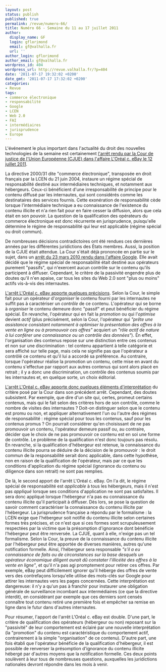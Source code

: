 ```yaml
---
layout: post
status: publish
published: true
permalink: /revue/numero-66/
title: Numéro 66 - Semaine du 11 au 17 juillet 2011
author:
  display_name: GF
  login: gflorimond
  email: gf@valhalla.fr
  url: ''
author_login: gflorimond
author_email: gf@valhalla.fr
wordpress_id: 404
wordpress_url: http://revue.valhalla.fr/?p=404
date: '2011-07-17 19:32:02 +0200'
date_gmt: '2011-07-17 17:32:02 +0200'
categories:
- Revue
tags:
- commerce électronique
- responsabilité
- Google
- LCEN
- Web 2.0
- FAI
- intermédiaires
- jurisprudence
- Europe
---
```

<p>
L'événement le plus important dans l'actualité du droit des nouvelles technologies de la semaine est certainement <a href="http://legalis.net/spip.php?page=jurisprudence-decision&id_article=3205">l'arrêt rendu par la Cour de justice de l'Union Européenne (CJUE) dans l'affaire L'Oréal c. eBay le 12 juillet 2011</a>.</p>
<p>La directive 2000/31 dite "commerce électronique", transposée en droit français par la LCEN du 21 juin 2004, instaure un régime spécial de responsabilité destiné aux intermédiaires techniques, et notamment aux hébergeurs. Ceux-ci bénéficient d'une irresponsabilité de principe pour le contenu diffusé par les internautes, qui sont considérés comme les destinataires des services fournis. Cette exonération de responsabilité cède lorsque l'intermédiaire technique a eu connaissance de l'existence du contenu illicite et n'a rien fait pour en faire cesser la diffusion, alors que cela était en son pouvoir. La question de la qualification des opérateurs du commerce électronique est donc récurrente en jurisprudence, puisqu'elle détermine le régime de responsabilité qui leur est applicable (régime spécial ou droit commun).</p>
<p>De nombreuses décisions contradictoires ont été rendues ces dernières années par les différentes juridictions des États membres. Aussi, la position de la CJUE était attendue. La Cour s'était déjà prononcée en partie sur le sujet, dans un <a href="http://www.legalis.net/?page=jurisprudence-decision&id_article=2882">arrêt du 23 mars 2010 rendu dans l'affaire Google</a>. Elle avait décidé que le régime spécial de responsabilité était destiné aux opérateurs purement "passifs", qui n'exercent aucun contrôle sur le contenu qu'ils participent à diffuser. Cependant, le critère de la passivité engendre plus de doutes qu'il n'en apaise, car tous les sites du Web 2.0 sont "plus ou moins" actifs vis-à-vis des internautes.</p>
<p><a href="http://www.pcinpact.com/actu/news/64602-cjue-statut-<br />
intermediaire-technique-lcen.htm">L'arrêt L'Oréal c. eBay apporte quelques précisions</a>. Selon la Cour, le simple fait pour un opérateur d'<i>organiser</i> le contenu fourni par les internautes ne suffit pas à caractériser un <i>contrôle</i> de ce contenu. L'opérateur qui se borne à <i>organiser</i> le contenu demeure donc "passif" et peut bénéficier du régime spécial. En revanche, l'opérateur qui en fait la <i>promotion</i> ou qui l'<i>optimise</i> devient <i>actif</i> (plus précisément, selon la Cour, l'opérateur qui <i>"prête une assistance consistant notamment à optimiser la présentation des offres à la vente en ligne ou à promouvoir ces offres"</i> acquiert un <i>"rôle actif de nature à lui conférer une connaissance ou un contrôle des données"</i>). En effet, l'organisation des contenus repose sur une distinction entre ces contenus et non sur une discrimination : tel contenu appartient à telle catégorie et sera affiché sur telle page, mais cela ne signifie pas que l'opérateur a contrôlé ce contenu et qu'il lui a accordé sa préférence. Au contraire, lorsque l'opérateur réalise la promotion un contenu, cette mise en avant du contenu s'effectue par rapport aux autres contenus qui sont alors placé en retrait ; il y a donc une discrimination, un contrôle des contenus soumis par les internautes et, en quelque sorte, un choix éditorial. </p>
<p><a href="http://www.numerama.com/magazine/19324-vente-de-biens-contrefaits-ebay-peut-etre-tenu-<br />
responsable.html">L'arrêt L'Oréal c. eBay apporte donc quelques éléments d'interprétation</a> du critère posé par la Cour dans son précédent arrêt. Cependant, des doutes subsistent. Par exemple, que dire d'un site qui, certes, promeut certains contenus, mais qui le fait selon des critères hors de son contrôle, comme le nombre de visites des internautes ? Doit-on distinguer selon que le contenu est promu ou non, et appliquer alternativement l'un ou l'autre des régimes de responsabilité : régime spécial pour tous les contenus, sauf pour les contenus promus ? On pourrait considérer qu'en choisissant de ne pas promouvoir un contenu, l'opérateur demeure passif ou, au contraire, décider que le choix de ne pas promouvoir ce contenu est en soi une forme de contrôle. Le problème de la qualification n'est donc toujours pas résolu. En revanche, si la qualification d'hébergeur est retenue, la connaissance du contenu illicite pourra se déduire de la décision de le promouvoir : le droit commun de la responsabilité serait donc applicable, dans cette hypothèse, non en raison de la qualification de l'opérateur, mais par ce que les conditions d'application du régime spécial (ignorance du contenu ou diligence dans son retrait) ne sont pas remplies.</p>
<p>De là, le second apport de l'arrêt L'Oréal c. eBay. On l'a dit, le régime spécial de responsabilité est <i>applicable</i> à tous les hébergeurs, mais il n'est pas <i>appliqué</i> lorsque ses conditions d'application ne sont pas satisfaites. Il sera donc appliqué lorsque l'hébergeur n'a pas eu connaissance du contenu illicite qu'il participait à diffuser. Dès lors, se pose la question de savoir comment caractériser la connaissance du contenu illicite par l'hébergeur. La jurisprudence française a répondu par le formalisme : la LCEN exige que l'hébergeur soit notifié du contenu illicite selon certaines formes très précises, et ce n'est que si ces formes sont scrupuleusement respectées par la victime que la présomption d'ignorance dont bénéficie l'hébergeur peut être renversée. La CJUE, quant à elle, n'exige pas un tel formalisme. Selon la Cour, la preuve de la connaissance du contenu illicite par l'hébergeur peut être apportée de diverses manières, autres qu'une notification formelle. Ainsi, l'hébergeur sera responsable <i>"s’il a eu connaissance de faits ou de circonstances sur la base desquels un opérateur économique diligent aurait dû constater l’illicéité des offres à la vente en ligne"</i>, et qu'il n'a pas agi promptement pour retirer ces offres.  Par exemple, eBay peut difficilement ignorer qu'il héberge des offres de vente vers des contrefaçons lorsqu'elle utilise des mots-clés sur Google pour attirer les internautes vers les pages concernées. Cette interprétation est dangereuse: il n'y a qu'un pas à franchir pour instaurer une obligation générale de surveillance incombant aux intermédiaires (ce que la directive interdit), en considérant par exemple que ces derniers sont censés connaître tout contenu retiré une première fois et empêcher sa remise en ligne dans le futur dans d'autres internautes.</p>
<p>Pour résumer, l'apport de l'arrêt L'Oréal c. eBay est double. D'une part, le critère de qualification des opérateurs (hébergeur ou non) reposant sur la "passivité" de leur comportement est éclairé par une nouvelle interprétation (la "promotion" du contenu est caractéristique du comportement actif, contrairement à la simple "organisation" de ce contenu). D'autre part, une fois établi que l'opérateur bénéficie de la qualification d'hébergeur, il est possible de renverser la présomption d'ignorance du contenu illicite hébergé par d'autres moyens que la notification formelle. Ces deux points soulèvent à leur tous de nombreuses questions, auxquelles les juridictions nationales devront répondre dans les mois à venir.</p>
